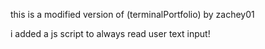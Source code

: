 this is a modified version of (terminalPortfolio) by zachey01

i added a js script to always read user text input!
